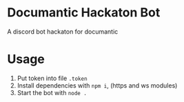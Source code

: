 # Documantic Hackaton Bot
A discord bot hackaton for documantic

# Usage
1) Put token into file `.token`
2) Install dependencies with `npm i`, (https and ws modules)
3) Start the bot with `node .`